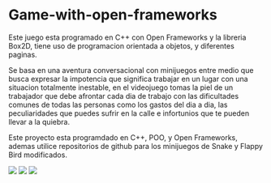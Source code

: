 # Game-with-open-frameworks
Este juego esta programado en C++ con Open Frameworks y la libreria Box2D, tiene uso de programacion orientada a objetos,
y diferentes paginas.

Se basa en una aventura conversacional con minijuegos entre medio que busca expresar la impotencia que significa trabajar
en un lugar con una situacion totalmente inestable, en el videojuego tomas la piel de un trabajador que debe afrontar 
cada dia de trabajo con las dificultades comunes de todas las personas como los gastos del dia a dia, las peculiaridades 
que puedes sufrir en la calle e infortunios que te pueden llevar a la quiebra.

Este proyecto esta programdado en C++, POO, y Open Frameworks, ademas utilice repositorios de github para los minijuegos de Snake y Flappy Bird modificados. 

![](https://i.pinimg.com/originals/93/6c/56/936c56553b23a1f0b66a00b2cd2a703b.png)
![](https://i.pinimg.com/originals/68/f9/97/68f9971047812368395024e06551e671.png)
![](https://i.pinimg.com/originals/67/ee/ae/67eeaeb7119ca1df6c27e612ce1a7dc5.png)
